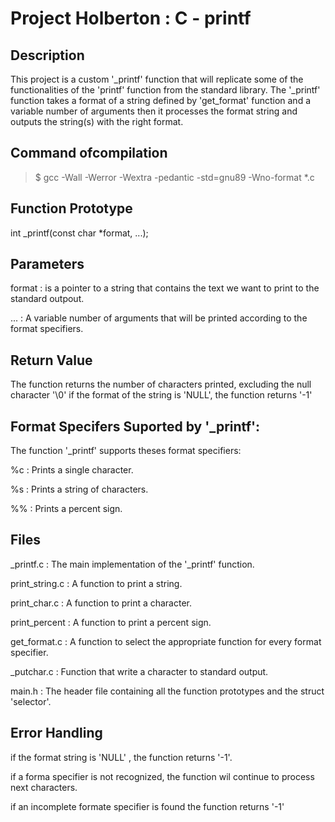 # Project Holberton : C - printf

## Description

This project is a custom '_printf' function that will replicate some of the functionalities of the 'printf'
function from the standard library.
The '_printf' function takes a format of a string defined by 'get_format' function and a variable number of arguments
then it processes the format string and outputs the string(s) with the right format.

## Command ofcompilation

> $ gcc -Wall -Werror -Wextra -pedantic -std=gnu89 -Wno-format *.c

## Function Prototype

int _printf(const char *format, ...);

## Parameters

format : is a pointer to a string that contains the text we want to print to the standard outpout.

... : A variable number of arguments that will be printed according to the format specifiers.

## Return Value

The function returns the number of characters printed, excluding the null character '\0'
if the format of the string is 'NULL', the function returns '-1'

## Format Specifers Suported by '_printf':

The function '_printf' supports theses format specifiers:

%c : Prints a single character.

%s : Prints a string of characters.

%% : Prints a percent sign.

## Files

_printf.c : The main implementation of the '_printf' function.

print_string.c : A function to print a string.

print_char.c : A function to print a character.

print_percent : A function to print a percent sign.

get_format.c : A function to select the appropriate function for every format specifier.

_putchar.c : Function that write a character to standard output.

main.h : The header file containing all the function prototypes and the struct 'selector'. 

## Error Handling

if the format string is 'NULL' , the function returns '-1'.

if a forma specifier is not recognized, the function wil continue to process next characters.

if an incomplete formate specifier is found the function returns '-1'
